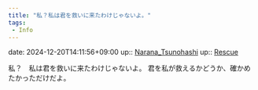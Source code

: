 ```yaml
---
title: "私？私は君を救いに来たわけじゃないよ。"
tags:
 - Info
---
```


date: 2024-12-20T14:11:56+09:00
up:: [Narana_Tsunohashi](../Bar/Novel/Nacaria/Narana_Tsunohashi.md)
up:: [Rescue](../Bar/Novel/Topics/Rescue.md)

私？　私は君を救いに来たわけじゃないよ。
君を私が救えるかどうか、確かめたかっただけだよ。